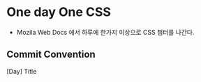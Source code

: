 # One day One CSS

- Mozila Web Docs 에서 하루에 한가지 이상으로 CSS 챕터를 나간다.

## Commit Convention

[Day] Title